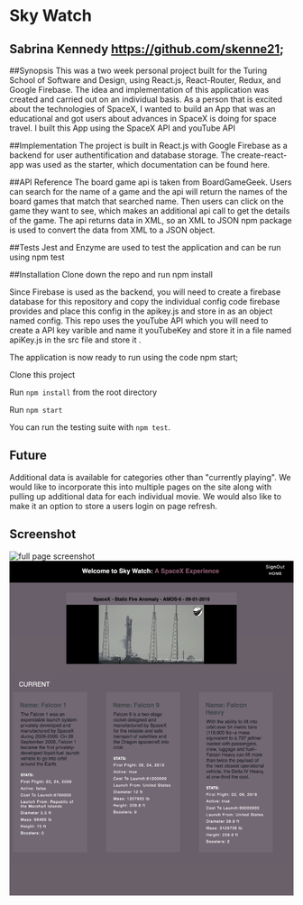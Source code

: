 # Sky Watch

## Sabrina Kennedy https://github.com/skenne21;


##Synopsis
This was a two week personal project built for the Turing School of Software and Design, using React.js, React-Router, Redux, and Google Firebase. The idea and implementation of this application was created and carried out on an individual basis. As a person that is excited about the technologies of SpaceX, I wanted to build an App that was an educational and got users about advances in SpaceX is doing for space travel. I built this App using the SpaceX API and youTube API


##Implementation
The project is built in React.js with Google Firebase as a backend for user authentification and database storage. The create-react-app was used as the starter, which documentation can be found here.

##API Reference
The board game api is taken from BoardGameGeek. Users can search for the name of a game and the api will return the names of the board games that match that searched name. Then users can click on the game they want to see, which makes an additional api call to get the details of the game. The api returns data in XML, so an XML to JSON npm package is used to convert the data from XML to a JSON object.

##Tests
Jest and Enzyme are used to test the application and can be run using npm test

##Installation
Clone down the repo and run npm install

Since Firebase is used as the backend, you will need to create a firebase database for this repository and copy the individual config code firebase provides and place this config in the apikey.js and store in as an object named config. This repo uses the youTube API which you will need to create a API key varible and name it youTubeKey and store it in a file named apiKey.js in the src file and store it  .

The application is now ready to run using the code npm start;

Clone this project

Run `npm install` from the root directory

Run `npm start`

You can run the testing suite with `npm test`.


## Future

Additional data is available for categories other than "currently playing". We would like to incorporate this into multiple pages on the site along with pulling up additional data for each individual movie. We would also like to make it an option to store a users login on page refresh. 

## Screenshot
![full page screenshot](./src/assets/homepage.png)
![card page screenshot](./src/assets/card-page.png)

